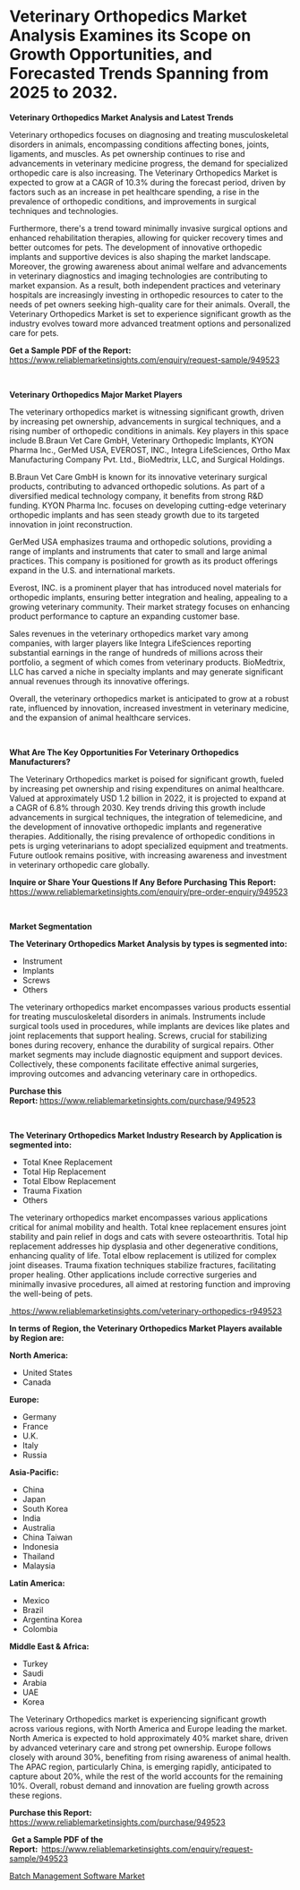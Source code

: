 <p><h1>Veterinary Orthopedics Market Analysis Examines its Scope on Growth Opportunities, and Forecasted Trends Spanning from 2025 to 2032.</h1></p><p><strong>Veterinary Orthopedics Market Analysis and Latest Trends</strong></p>
<p><p>Veterinary orthopedics focuses on diagnosing and treating musculoskeletal disorders in animals, encompassing conditions affecting bones, joints, ligaments, and muscles. As pet ownership continues to rise and advancements in veterinary medicine progress, the demand for specialized orthopedic care is also increasing. The Veterinary Orthopedics Market is expected to grow at a CAGR of 10.3% during the forecast period, driven by factors such as an increase in pet healthcare spending, a rise in the prevalence of orthopedic conditions, and improvements in surgical techniques and technologies.</p><p>Furthermore, there's a trend toward minimally invasive surgical options and enhanced rehabilitation therapies, allowing for quicker recovery times and better outcomes for pets. The development of innovative orthopedic implants and supportive devices is also shaping the market landscape. Moreover, the growing awareness about animal welfare and advancements in veterinary diagnostics and imaging technologies are contributing to market expansion. As a result, both independent practices and veterinary hospitals are increasingly investing in orthopedic resources to cater to the needs of pet owners seeking high-quality care for their animals. Overall, the Veterinary Orthopedics Market is set to experience significant growth as the industry evolves toward more advanced treatment options and personalized care for pets.</p></p>
<p><strong>Get a Sample PDF of the Report:&nbsp;</strong> <a href="https://www.reliablemarketinsights.com/enquiry/request-sample/949523?utm_campaign=2885&utm_medium=2&utm_source=Github&utm_content=ia&utm_term=06032025&utm_id=veterinary-orthopedics">https://www.reliablemarketinsights.com/enquiry/request-sample/949523</a></p>
<p>&nbsp;</p>
<p><strong>Veterinary Orthopedics Major Market Players</strong></p>
<p><p>The veterinary orthopedics market is witnessing significant growth, driven by increasing pet ownership, advancements in surgical techniques, and a rising number of orthopedic conditions in animals. Key players in this space include B.Braun Vet Care GmbH, Veterinary Orthopedic Implants, KYON Pharma Inc., GerMed USA, EVEROST, INC., Integra LifeSciences, Ortho Max Manufacturing Company Pvt. Ltd., BioMedtrix, LLC, and Surgical Holdings.</p><p>B.Braun Vet Care GmbH is known for its innovative veterinary surgical products, contributing to advanced orthopedic solutions. As part of a diversified medical technology company, it benefits from strong R&D funding. KYON Pharma Inc. focuses on developing cutting-edge veterinary orthopedic implants and has seen steady growth due to its targeted innovation in joint reconstruction.</p><p>GerMed USA emphasizes trauma and orthopedic solutions, providing a range of implants and instruments that cater to small and large animal practices. This company is positioned for growth as its product offerings expand in the U.S. and international markets.</p><p>Everost, INC. is a prominent player that has introduced novel materials for orthopedic implants, ensuring better integration and healing, appealing to a growing veterinary community. Their market strategy focuses on enhancing product performance to capture an expanding customer base.</p><p>Sales revenues in the veterinary orthopedics market vary among companies, with larger players like Integra LifeSciences reporting substantial earnings in the range of hundreds of millions across their portfolio, a segment of which comes from veterinary products. BioMedtrix, LLC has carved a niche in specialty implants and may generate significant annual revenues through its innovative offerings.</p><p>Overall, the veterinary orthopedics market is anticipated to grow at a robust rate, influenced by innovation, increased investment in veterinary medicine, and the expansion of animal healthcare services.</p></p>
<p>&nbsp;</p>
<p><strong>What Are The Key Opportunities For Veterinary Orthopedics Manufacturers?</strong></p>
<p><p>The Veterinary Orthopedics market is poised for significant growth, fueled by increasing pet ownership and rising expenditures on animal healthcare. Valued at approximately USD 1.2 billion in 2022, it is projected to expand at a CAGR of 6.8% through 2030. Key trends driving this growth include advancements in surgical techniques, the integration of telemedicine, and the development of innovative orthopedic implants and regenerative therapies. Additionally, the rising prevalence of orthopedic conditions in pets is urging veterinarians to adopt specialized equipment and treatments. Future outlook remains positive, with increasing awareness and investment in veterinary orthopedic care globally.</p></p>
<p><strong>Inquire or Share Your Questions If Any Before Purchasing This Report:</strong> <a href="https://www.reliablemarketinsights.com/enquiry/pre-order-enquiry/949523?utm_campaign=2885&utm_medium=2&utm_source=Github&utm_content=ia&utm_term=06032025&utm_id=veterinary-orthopedics">https://www.reliablemarketinsights.com/enquiry/pre-order-enquiry/949523</a></p>
<p>&nbsp;</p>
<p><strong>Market Segmentation</strong></p>
<p><strong>The Veterinary Orthopedics Market Analysis by types is segmented into:</strong></p>
<p><ul><li>Instrument</li><li>Implants</li><li>Screws</li><li>Others</li></ul></p>
<p><p>The veterinary orthopedics market encompasses various products essential for treating musculoskeletal disorders in animals. Instruments include surgical tools used in procedures, while implants are devices like plates and joint replacements that support healing. Screws, crucial for stabilizing bones during recovery, enhance the durability of surgical repairs. Other market segments may include diagnostic equipment and support devices. Collectively, these components facilitate effective animal surgeries, improving outcomes and advancing veterinary care in orthopedics.</p></p>
<p><strong>Purchase this Report:&nbsp;</strong><a href="https://www.reliablemarketinsights.com/purchase/949523?utm_campaign=2885&utm_medium=2&utm_source=Github&utm_content=ia&utm_term=06032025&utm_id=veterinary-orthopedics">https://www.reliablemarketinsights.com/purchase/949523</a></p>
<p>&nbsp;</p>
<p><strong>The Veterinary Orthopedics Market Industry Research by Application is segmented into:</strong></p>
<p><ul><li>Total Knee Replacement</li><li>Total Hip Replacement</li><li>Total Elbow Replacement</li><li>Trauma Fixation</li><li>Others</li></ul></p>
<p><p>The veterinary orthopedics market encompasses various applications critical for animal mobility and health. Total knee replacement ensures joint stability and pain relief in dogs and cats with severe osteoarthritis. Total hip replacement addresses hip dysplasia and other degenerative conditions, enhancing quality of life. Total elbow replacement is utilized for complex joint diseases. Trauma fixation techniques stabilize fractures, facilitating proper healing. Other applications include corrective surgeries and minimally invasive procedures, all aimed at restoring function and improving the well-being of pets.</p></p>
<p><a href="https://www.reliablemarketinsights.com/veterinary-orthopedics-r949523?utm_campaign=2885&utm_medium=2&utm_source=Github&utm_content=ia&utm_term=06032025&utm_id=veterinary-orthopedics">&nbsp;https://www.reliablemarketinsights.com/veterinary-orthopedics-r949523</a></p>
<p><strong>In terms of Region, the Veterinary Orthopedics Market Players available by Region are:</strong></p>
<p>
    <p> <strong> North America: </strong>
        <ul>
            <li>United States</li>
            <li>Canada</li>
        </ul>
        </p> 
    <p> <strong> Europe: </strong>
        <ul>
            <li>Germany</li>
            <li>France</li>
            <li>U.K.</li>
            <li>Italy</li>
            <li>Russia</li>
        </ul>
        </p> 
    <p> <strong> Asia-Pacific: </strong>
        <ul>
            <li>China</li>
            <li>Japan</li>
            <li>South Korea</li>
            <li>India</li>
            <li>Australia</li>
            <li>China Taiwan</li>
            <li>Indonesia</li>
            <li>Thailand</li>
            <li>Malaysia</li>
        </ul>
        </p> 
    <p> <strong> Latin America: </strong>
        <ul>
            <li>Mexico</li>
            <li>Brazil</li>
            <li>Argentina Korea</li>
            <li>Colombia</li>
        </ul>
        </p> 
    <p> <strong> Middle East & Africa: </strong>
        <ul>
            <li>Turkey</li>
            <li>Saudi</li>
            <li>Arabia</li>
            <li>UAE</li>
            <li>Korea</li>
        </ul>
    </p>
    </p>
<p><p>The Veterinary Orthopedics market is experiencing significant growth across various regions, with North America and Europe leading the market. North America is expected to hold approximately 40% market share, driven by advanced veterinary care and strong pet ownership. Europe follows closely with around 30%, benefiting from rising awareness of animal health. The APAC region, particularly China, is emerging rapidly, anticipated to capture about 20%, while the rest of the world accounts for the remaining 10%. Overall, robust demand and innovation are fueling growth across these regions.</p></p>
<p><strong>Purchase this Report: </strong><a href="https://www.reliablemarketinsights.com/purchase/949523?utm_campaign=2885&utm_medium=2&utm_source=Github&utm_content=ia&utm_term=06032025&utm_id=veterinary-orthopedics">https://www.reliablemarketinsights.com/purchase/949523</a></p>
<p>&nbsp;<strong>Get a Sample PDF of the Report:&nbsp;&nbsp;</strong><a href="https://www.reliablemarketinsights.com/enquiry/request-sample/949523?utm_campaign=2885&utm_medium=2&utm_source=Github&utm_content=ia&utm_term=06032025&utm_id=veterinary-orthopedics">https://www.reliablemarketinsights.com/enquiry/request-sample/949523</a></p>
<p><strong></strong></p>
<p><p><a href="https://github.com/berbelsagwan/Market-Research-Report-List-1/blob/main/batch-management-software-market.md?utm_campaign=2885&utm_medium=2&utm_source=Github&utm_content=ia&utm_term=06032025&utm_id=veterinary-orthopedics">Batch Management Software Market</a></p></p>